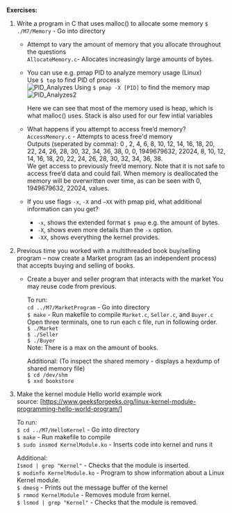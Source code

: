 **Exercises:** 
  1. Write a program in C that uses malloc() to allocate some memory
     `$ ./M7/Memory` - Go into directory
  
      - Attempt to vary the amount of memory that you allocate throughout the questions  
        `AllocateMemory.c`- Allocates increasingly large amounts of bytes.  
          
      - You can use e.g. pmap PID to analyze memory usage (Linux)  
        Use `$ top` to find PID of process  
         ![PID_Analyzes](https://github.com/Andersen2407/P3-Opgaver/assets/112859566/13ae3c75-3479-4ef9-9436-4c9bb995f033)
        Using `$ pmap -X [PID]` to find the memory map  
        ![PID_Analyzes2](https://github.com/Andersen2407/P3-Opgaver/assets/112859566/7fd13128-6892-4d25-8b91-cad0e377276c)

        Here we can see that most of the memory used is heap, which is what malloc() uses. Stack is also used for our few intial variables

      - What happens if you attempt to access free’d memory?  
        `AccessMemory.c` - Attempts to acess free'd memory  
        Outputs (seperated by comma): 0 , 2, 4, 6, 8, 10, 12, 14, 16, 18, 20, 22, 24, 26, 28, 30, 32, 34, 36, 38, 0, 0, 1949679632, 22024, 8, 10, 12, 14, 16, 18, 20, 22, 24, 26, 28, 30, 32, 34, 36, 38.  
        We get access to previously free’d memory. Note that it is not safe to access free’d data and could fail. When memory is deallocated the memory will be overwritten over time, as can be seen with 0, 1949679632, 22024, values.  
   
      - If you use flags `-x`, `-X` and `–XX` with pmap pid, what additional information can you get?  
        - `-x`, shows the extended format `$ pmap` e.g. the amount of bytes.  
        - `-X`, shows even more details than the `-x` option.  
        - `-XX`, shows everything the kernel provides.
      
  2. Previous time you worked with a multithreaded book buy/selling program – now create a Market program (as an independent process) that accepts buying and selling of books.  
     - Create a buyer and seller program that interacts with the market
You may reuse code from previous.

        To run:  
       `cd ../M7/MarketProgram` - Go into directory  
        `$ make` - Run makefile to compile `Market.c`, `Seller.c`, and `Buyer.c`  
        Open three terminals, one to run each c file, run in following order.   
        `$ ./Market`  
        `$ ./Seller`  
        `$ ./Buyer`  
        Note: There is a max on the amount of books.  
     
        Additional: (To inspect the shared memory - displays a hexdump of shared memory file)  
        `$ cd /dev/shm`  
        `$ xxd bookstore`  

  3. Make the kernel module Hello world example work  
     source: [https://www.geeksforgeeks.org/linux-kernel-module-programming-hello-world-program/]  

      To run:  
      `$ cd ../M7/HelloKernel` - Go into directory  
      `$ make` - Run makefile to compile  
      `$ sudo insmod KernelModule.ko` - Inserts code into kernel and runs it  
      
      Additional:  
     `Ismod | grep "Kernel"` - Checks that the module is inserted.  
     `$ modinfo KernelModule.ko` - Program to show information about a Linux Kernel module.  
     `$ dmesg` - Prints out the message buffer of the kernel  
     `$ rmmod KernelModule` - Removes module from kernel.  
     `$ lsmod | grep "Kernel"` - Checks that the module is removed.  
     
     
     

        
